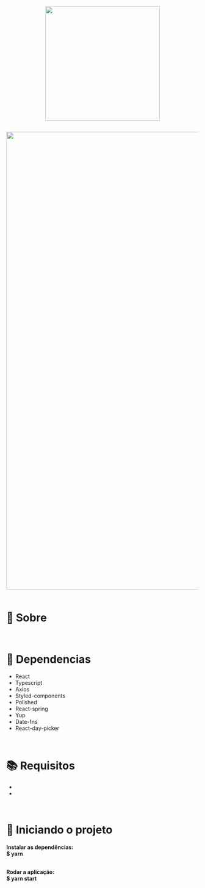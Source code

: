 <div align="center">
  <img src="https://user-images.githubusercontent.com/67304453/143960914-8ef99d4a-d363-49b5-ad03-177465bbcc50.png" width="300" >
</div>

##

<img src="https://user-images.githubusercontent.com/67304453/143960946-072c5f81-54a1-4c36-bbae-513307ef8334.png" width="1200"/>

<br>
<br>

<h1>📃 Sobre</h1>
 
<h4 align="justify"></h4>

<br>

<h1>🔧 Dependencias</h1>

<ul>
  <li>React</li>
  <li>Typescript</li>
  <li>Axios</li>
  <li>Styled-components</li>
  <li>Polished</li>
  <li>React-spring</li>
  <li>Yup</li>
  <li>Date-fns</li>
  <li>React-day-picker</li>
</ul>

<br>

<h1>📚 Requisitos</h1>

<ul>
  <li></li>
  <li></li>
 </ul>

   <br>
   
<h1>🚀 Iniciando o projeto</h1>

<h4>
  Instalar as dependências:
  <br>
  $ yarn
  
  <br>
  <br>
  
  Rodar a aplicação:
  <br>
  $ yarn start
</h4>
